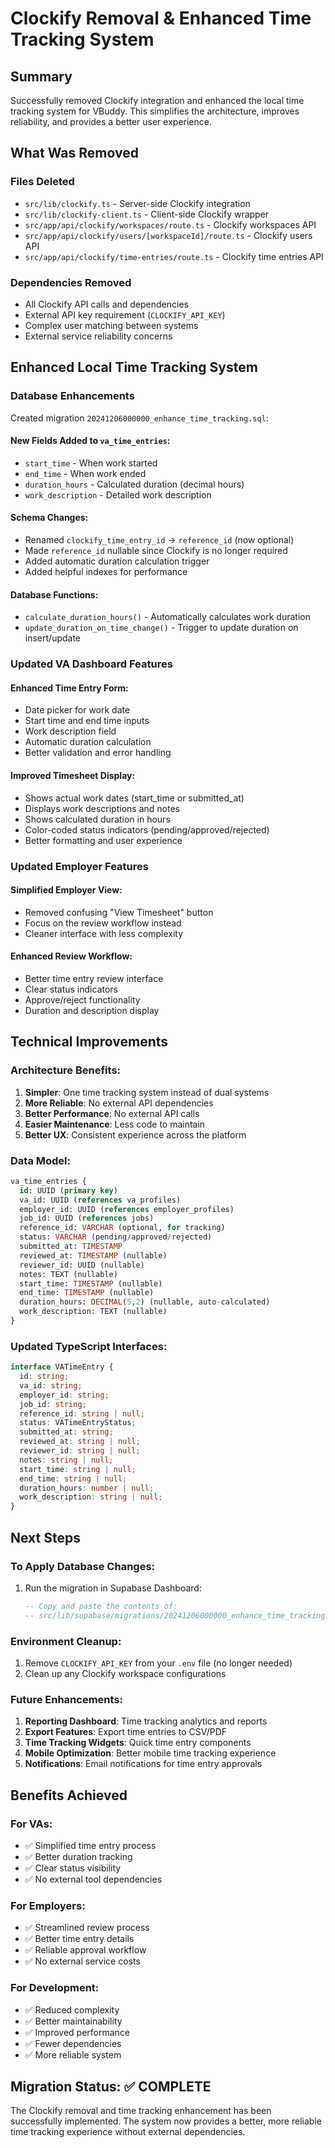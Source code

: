 # Clockify Removal & Enhanced Time Tracking System

## Summary

Successfully removed Clockify integration and enhanced the local time tracking system for VBuddy. This simplifies the architecture, improves reliability, and provides a better user experience.

## What Was Removed

### Files Deleted

- `src/lib/clockify.ts` - Server-side Clockify integration
- `src/lib/clockify-client.ts` - Client-side Clockify wrapper
- `src/app/api/clockify/workspaces/route.ts` - Clockify workspaces API
- `src/app/api/clockify/users/[workspaceId]/route.ts` - Clockify users API
- `src/app/api/clockify/time-entries/route.ts` - Clockify time entries API

### Dependencies Removed

- All Clockify API calls and dependencies
- External API key requirement (`CLOCKIFY_API_KEY`)
- Complex user matching between systems
- External service reliability concerns

## Enhanced Local Time Tracking System

### Database Enhancements

Created migration `20241206000000_enhance_time_tracking.sql`:

#### New Fields Added to `va_time_entries`:

- `start_time` - When work started
- `end_time` - When work ended
- `duration_hours` - Calculated duration (decimal hours)
- `work_description` - Detailed work description

#### Schema Changes:

- Renamed `clockify_time_entry_id` → `reference_id` (now optional)
- Made `reference_id` nullable since Clockify is no longer required
- Added automatic duration calculation trigger
- Added helpful indexes for performance

#### Database Functions:

- `calculate_duration_hours()` - Automatically calculates work duration
- `update_duration_on_time_change()` - Trigger to update duration on insert/update

### Updated VA Dashboard Features

#### Enhanced Time Entry Form:

- Date picker for work date
- Start time and end time inputs
- Work description field
- Automatic duration calculation
- Better validation and error handling

#### Improved Timesheet Display:

- Shows actual work dates (start_time or submitted_at)
- Displays work descriptions and notes
- Shows calculated duration in hours
- Color-coded status indicators (pending/approved/rejected)
- Better formatting and user experience

### Updated Employer Features

#### Simplified Employer View:

- Removed confusing "View Timesheet" button
- Focus on the review workflow instead
- Cleaner interface with less complexity

#### Enhanced Review Workflow:

- Better time entry review interface
- Clear status indicators
- Approve/reject functionality
- Duration and description display

## Technical Improvements

### Architecture Benefits:

1. **Simpler**: One time tracking system instead of dual systems
2. **More Reliable**: No external API dependencies
3. **Better Performance**: No external API calls
4. **Easier Maintenance**: Less code to maintain
5. **Better UX**: Consistent experience across the platform

### Data Model:

```sql
va_time_entries {
  id: UUID (primary key)
  va_id: UUID (references va_profiles)
  employer_id: UUID (references employer_profiles)
  job_id: UUID (references jobs)
  reference_id: VARCHAR (optional, for tracking)
  status: VARCHAR (pending/approved/rejected)
  submitted_at: TIMESTAMP
  reviewed_at: TIMESTAMP (nullable)
  reviewer_id: UUID (nullable)
  notes: TEXT (nullable)
  start_time: TIMESTAMP (nullable)
  end_time: TIMESTAMP (nullable)
  duration_hours: DECIMAL(5,2) (nullable, auto-calculated)
  work_description: TEXT (nullable)
}
```

### Updated TypeScript Interfaces:

```typescript
interface VATimeEntry {
  id: string;
  va_id: string;
  employer_id: string;
  job_id: string;
  reference_id: string | null;
  status: VATimeEntryStatus;
  submitted_at: string;
  reviewed_at: string | null;
  reviewer_id: string | null;
  notes: string | null;
  start_time: string | null;
  end_time: string | null;
  duration_hours: number | null;
  work_description: string | null;
}
```

## Next Steps

### To Apply Database Changes:

1. Run the migration in Supabase Dashboard:
   ```sql
   -- Copy and paste the contents of:
   -- src/lib/supabase/migrations/20241206000000_enhance_time_tracking.sql
   ```

### Environment Cleanup:

1. Remove `CLOCKIFY_API_KEY` from your `.env` file (no longer needed)
2. Clean up any Clockify workspace configurations

### Future Enhancements:

1. **Reporting Dashboard**: Time tracking analytics and reports
2. **Export Features**: Export time entries to CSV/PDF
3. **Time Tracking Widgets**: Quick time entry components
4. **Mobile Optimization**: Better mobile time tracking experience
5. **Notifications**: Email notifications for time entry approvals

## Benefits Achieved

### For VAs:

- ✅ Simplified time entry process
- ✅ Better duration tracking
- ✅ Clear status visibility
- ✅ No external tool dependencies

### For Employers:

- ✅ Streamlined review process
- ✅ Better time entry details
- ✅ Reliable approval workflow
- ✅ No external service costs

### For Development:

- ✅ Reduced complexity
- ✅ Better maintainability
- ✅ Improved performance
- ✅ Fewer dependencies
- ✅ More reliable system

## Migration Status: ✅ COMPLETE

The Clockify removal and time tracking enhancement has been successfully implemented. The system now provides a better, more reliable time tracking experience without external dependencies.
